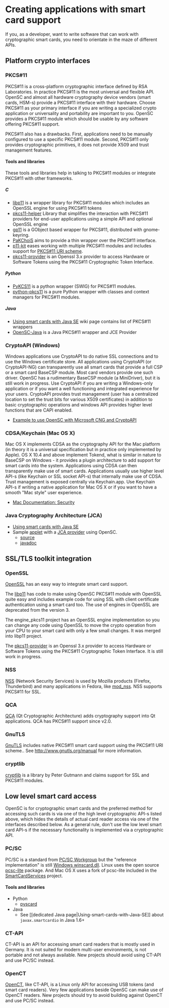 # Creating applications with smart card support

If you, as a developer, want to write software that can work with cryptographic smart cards, you need to orientate in the maze of different APIs.

## Platform crypto interfaces

### PKCS#11

PKCS#11 is a cross-platform cryptographic interface defined by RSA Laboratories. In practice PKCS#11 is the most universal and flexible API. OpenSC and almost all hardware cryptography device vendors (smart cards, HSM-s) provide a PKCS#11 interface with their hardware. Choose PKCS#11 as your primary interface if you are writing a specialized crypto application or universality and portability are important to you. OpenSC provides a PKCS#11 module which should be usable by any software offering PKCS#11 support.

PKCS#11 also has a drawbacks. First, applications need to be manually configured to use a specific PKCS#11 module. Second, PKCS#11 only provides cryptographic primitives, it does not provide X509 and trust management features.

#### Tools and libraries

These tools and libraries help in talking to PKCS#11 modules or integrate PKCS#11 with other frameworks.

##### C

* [libp11](https://github.com/OpenSC/libp11) is a wrapper library for PKCS#11 modules which includes an OpenSSL engine for using PKCS#11 tokens
* [pkcs11-helper](https://github.com/OpenSC/pkcs11-helper) Library that simplifies the interaction with PKCS#11 providers for end-user applications using a simple API and optional OpenSSL engine
* [gp11](http://live.gnome.org/GnomeKeyring/Architecture) is a GObject based wrapper for PKCS#11, distributed with gnome-keyring.
* [PaKChoiS](http://www.manyfish.co.uk/pakchois/) aims to provide a thin wrapper over the PKCS#11 interface.
* [p11-kit](http://p11-glue.freedesktop.org/p11-kit.html) eases working with multiple PKCS#11 modules and includes support for [PKCS#11 URI scheme](http://tools.ietf.org/html/draft-pechanec-pkcs11uri-13).
* [pkcs11-provider](https://github.com/latchset/pkcs11-provider) is an Openssl 3.x provider to access Hardware or Software Tokens using the PKCS#11 Cryptographic Token Interface.

##### Python

* [PyKCS11](https://github.com/LudovicRousseau/PyKCS11) is a python wrapper (SWIG) for PKCS#11 modules.
* [python-pkcs11](https://github.com/pyauth/python-pkcs11) is a pure Python wrapper with classes and context managers for PKCS#11 modules.

##### Java

* [Using smart cards with Java SE](Using-smart-cards-with-Java-SE) wiki page contains list of PKCS#11 wrappers
* [OpenSC-Java](https://github.com/CardContact/opensc-java) is a Java PKCS#11 wrapper and JCE Provider

### CryptoAPI (Windows)

Windows applications use CryptoAPI to do native SSL connections and to use the Windows certificate store. All applications using CryptoAPI (or CryptoAPI-NG) can transparently use all smart cards that provide a full CSP or a smart card BaseCSP module. Most card vendors provide one such driver. OpenSC has a rudimentary BaseCSP module (a MiniDriver), but it is still work in progress. Use CryptoAPI if you are writing a Windows-only application or if you want a well functioning and integrated experience for your users. CryptoAPI provides trust management (user has a centralized location to set the trust bits for various X509 certificates) in addition to basic cryptographic operations and windows API provides higher level functions that are CAPI enabled.

* [Example to use OpenSC with Microsoft CNG and CryptoAPI](Example-to-use-OpenSC-with-Microsoft-CNG-and-CryptoAPI)

### CDSA/Keychain (Mac OS X)

Mac OS X implements CDSA as the cryptography API for the Mac platform (in theory it is a universal specification but in practice only implemented by Apple). OS X 10.4 and above implement Tokend, what is similar in nature to BaseCSP on Windows - it provides a plugin architecture to add support for smart cards into the system. Applications using CDSA can then transparently make use of smart cards. Applications usually use higher level API-s (like Keychain or SSL socket API-s) that internally make use of CDSA. Trust management is exposed centrally via Keychain.app. Use Keychain API-s if writing a native application for Mac OS X or if you want to have a smooth "Mac style" user experience.

* [Mac Documentation: Security](https://developer.apple.com/documentation/security/)

### Java Cryptography Architecture (JCA)

* [Using smart cards with Java SE](Using-smart-cards-with-Java-SE)
* Sample [applet](http://emergya.github.com/opensc-testing/) with a [JCA provider](http://docs.oracle.com/javase/1.5.0/docs/api/java/security/Provider.html) using OpenSC.
  * [source](http://github.com/emergya/opensc-testing)
  * [javadoc](http://emergya.github.com/opensc-testing/apidocs/index.html)

## SSL/TLS toolkit integration

### OpenSSL

[OpenSSL](http://www.openssl.org/) has an easy way to integrate smart card support.

The [libp11](https://github.com/OpenSC/libp11/wiki) has code to make using OpenSC PKCS#11 module with OpenSSL quite easy and includes example code for using SSL with client certificate authentication using a smart card too.
The use of engines in OpenSSL are deprecated from the version 3.

The engine_pkcs11 project has an OpenSSL engine implementation so you can change any code using OpenSSL to move the crypto operation from your CPU to your smart card with only a few small changes.
It was merged into libp11 project.

The [pkcs11-provider](https://github.com/latchset/pkcs11-provider) is an Openssl 3.x provider to access Hardware or Software Tokens using the PKCS#11 Cryptographic Token Interface. It is still work in progress.

### NSS

[NSS](http://www.mozilla.org/projects/security/pki/nss/) (Network Security Services) is used by Mozilla products (Firefox, Thunderbird) and many applications in Fedora, like [mod_nss](https://pagure.io/mod_nss). NSS supports PKCS#11 for SSL.

### QCA

[QCA](http://api.kde.org/kdesupport-api/kdesupport-apidocs/qca/html/) (Qt Cryptographic Architecture) adds cryptography support into Qt applications. QCA has PKCS#11 support since v2.0.

### GnuTLS

[GnuTLS](http://www.gnutls.org) includes native PKCS#11 smart card support using the PKCS#11 URI scheme..
See <http://www.gnutls.org/manual> for more information.

### cryptlib

[cryptlib](https://www.cs.auckland.ac.nz/~pgut001/cryptlib/) is a library by Peter Gutmann and claims support for SSL and PKCS#11 modules.

## Low level smart card access

OpenSC is for cryptographic smart cards and the preferred method for accessing such cards is via one of the high level cryptographic API-s listed above, which hides the details of actual card reader access via one of the interfaces described below. As a general rule, don't use the low level smart card API-s if the necessary functionality is implemented via a cryptographic API.

### PC/SC

PC/SC is a standard from [PC/SC Workgroup](https://pcscworkgroup.com/) but the "reference implementation" is still [Windows winscard.dll](http://msdn.microsoft.com/en-us/library/aa374731(VS.85).aspx#smart_card_functions). Linux uses the open source [pcsc-lite](https://pcsclite.apdu.fr/) package. And Mac OS X uses a fork of pcsc-lite included in the [SmartCardServices](http://smartcardservices.macosforge.org/) project.

#### Tools and libraries

* Python
  * [pyscard](https://pyscard.sourceforge.io/)
* Java
  * See [[dedicated Java page|Using-smart-cards-with-Java-SE]] about `javax.smartcardio` in Java 1.6+

### CT-API

CT-API is an API for accessing smart card readers that is mostly used in Germany. It is not suited for modern multi-user environments, is not portable and not always available. New projects should avoid using CT-API and use PC/SC instead.

### OpenCT

[OpenCT](https://github.com/OpenSC/openct), like CT-API, is a Linux only API for accessing USB tokens (and smart card readers). Very few applications beside OpenSC can make use of OpenCT readers. New projects should try to avoid building against OpenCT and use PC/SC instead.

